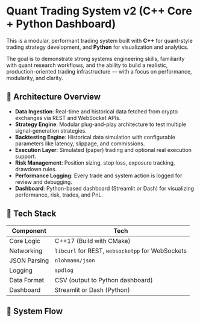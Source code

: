 # Quant Trading System v2 (C++ Core + Python Dashboard)

This is a modular, performant trading system built with **C++** for quant-style trading strategy development, and **Python** for visualization and analytics.

The goal is to demonstrate strong systems engineering skills, familiarity with quant research workflows, and the ability to build a realistic, production-oriented trading infrastructure — with a focus on performance, modularity, and clarity.

## 🔧 Architecture Overview

- **Data Ingestion**: Real-time and historical data fetched from crypto exchanges via REST and WebSocket APIs.
- **Strategy Engine**: Modular plug-and-play architecture to test multiple signal-generation strategies.
- **Backtesting Engine**: Historical data simulation with configurable parameters like latency, slippage, and commissions.
- **Execution Layer**: Simulated (paper) trading and optional real execution support.
- **Risk Management**: Position sizing, stop loss, exposure tracking, drawdown rules.
- **Performance Logging**: Every trade and system action is logged for review and debugging.
- **Dashboard**: Python-based dashboard (Streamlit or Dash) for visualizing performance, risk, trades, and PnL.

## 🧱 Tech Stack

| Component        | Tech                                               |
|------------------|----------------------------------------------------|
| Core Logic       | C++17 (Build with CMake)                          |
| Networking       | `libcurl` for REST, `websocketpp` for WebSockets  |
| JSON Parsing     | `nlohmann/json`                                    |
| Logging          | `spdlog`                                           |
| Data Format      | CSV (output to Python dashboard)                  |
| Dashboard        | Streamlit or Dash (Python)                         |

## 🔁 System Flow
